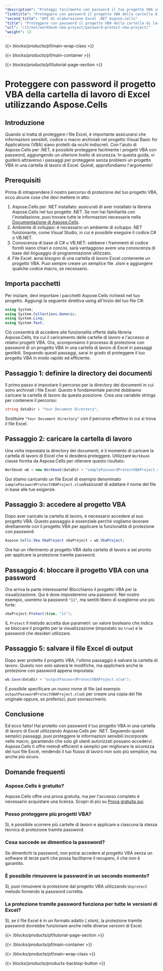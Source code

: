 ```yaml
---
"description": "Proteggi facilmente con password il tuo progetto VBA in Excel utilizzando Aspose.Cells per .NET. Segui questa guida passo passo per una maggiore sicurezza."
"linktitle": "Proteggere con password il progetto VBA della cartella di lavoro di Excel utilizzando Aspose.Cells"
"second_title": "API di elaborazione Excel .NET Aspose.Cells"
"title": "Proteggere con password il progetto VBA della cartella di lavoro di Excel utilizzando Aspose.Cells"
"url": "/it/net/workbook-vba-project/password-protect-vba-project/"
"weight": 13
---
```


{{< blocks/products/pf/main-wrap-class >}}

{{< blocks/products/pf/main-container >}}

{{< blocks/products/pf/tutorial-page-section >}}

# Proteggere con password il progetto VBA della cartella di lavoro di Excel utilizzando Aspose.Cells

## Introduzione
Quando si tratta di proteggere i file Excel, è importante assicurarsi che informazioni sensibili, codice o macro archiviati nel progetto Visual Basic for Applications (VBA) siano protetti da occhi indiscreti. Con l'aiuto di Aspose.Cells per .NET, è possibile proteggere facilmente i progetti VBA con password, aggiungendo un ulteriore livello di sicurezza. In questa guida, vi guiderò attraverso i passaggi per proteggere senza problemi un progetto VBA in una cartella di lavoro di Excel. Quindi, approfondiamo l'argomento!
## Prerequisiti
Prima di intraprendere il nostro percorso di protezione del tuo progetto VBA, ecco alcune cose che devi mettere in atto:
1. Aspose.Cells per .NET installato: assicurati di aver installato la libreria Aspose.Cells nel tuo progetto .NET. Se non hai familiarità con l'installazione, puoi trovare tutte le informazioni necessarie nella [Documentazione di Aspose.Cells](https://reference.aspose.com/cells/net/).
2. Ambiente di sviluppo: è necessario un ambiente di sviluppo .NET funzionante, come Visual Studio, in cui è possibile eseguire il codice C# o VB.NET.
3. Conoscenza di base di C# o VB.NET: sebbene i frammenti di codice forniti siano chiari e concisi, sarà vantaggioso avere una conoscenza di base del linguaggio di programmazione utilizzato.
4. File Excel: avrai bisogno di una cartella di lavoro Excel contenente un progetto VBA. Puoi sempre creare un semplice file .xlsm e aggiungere qualche codice macro, se necessario.
## Importa pacchetti
Per iniziare, devi importare i pacchetti Aspose.Cells richiesti nel tuo progetto. Aggiungi la seguente direttiva using all'inizio del tuo file C#:
```csharp
using System;
using System.Collections.Generic;
using System.Linq;
using System.Text;
```
Ciò consentirà di accedere alle funzionalità offerte dalla libreria Aspose.Cells, tra cui il caricamento delle cartelle di lavoro e l'accesso ai relativi progetti VBA.
Ora, scomponiamo il processo di protezione con password di un progetto VBA in una cartella di lavoro di Excel in passaggi gestibili. Seguendo questi passaggi, sarai in grado di proteggere il tuo progetto VBA in modo rapido ed efficiente.
## Passaggio 1: definire la directory dei documenti
Il primo passo è impostare il percorso per la directory dei documenti in cui sono archiviati i file Excel. Questo è fondamentale perché dobbiamo caricare la cartella di lavoro da questa posizione. Crea una variabile stringa per contenere il percorso:
```csharp
string dataDir = "Your Document Directory";
```
Sostituire `"Your Document Directory"` con il percorso effettivo in cui si trova il file Excel.
## Passaggio 2: caricare la cartella di lavoro
Una volta impostata la directory dei documenti, è il momento di caricare la cartella di lavoro di Excel che si desidera proteggere. Utilizzare `Workbook` classe fornita da Aspose.Cells per ottenere questo risultato:
```csharp
Workbook wb = new Workbook(dataDir + "samplePasswordProtectVBAProject.xlsm");
```
Qui stiamo caricando un file Excel di esempio denominato `samplePasswordProtectVBAProject.xlsm`Assicurati di adattare il nome del file in base alle tue esigenze.
## Passaggio 3: accedere al progetto VBA
Dopo aver caricato la cartella di lavoro, è necessario accedere al suo progetto VBA. Questo passaggio è essenziale perché vogliamo lavorare direttamente con il progetto VBA per applicare la funzionalità di protezione con password:
```csharp
Aspose.Cells.Vba.VbaProject vbaProject = wb.VbaProject;
```
Ora hai un riferimento al progetto VBA dalla cartella di lavoro e sei pronto per applicare la protezione tramite password.
## Passaggio 4: bloccare il progetto VBA con una password
Ora arriva la parte interessante! Blocchiamo il progetto VBA per la visualizzazione. Qui è dove imposteremo una password. Nel nostro esempio, useremo la password `"11"`, ma sentiti libero di sceglierne uno più forte:
```csharp
vbaProject.Protect(true, "11");
```
IL `Protect` Il metodo accetta due parametri: un valore booleano che indica se bloccare il progetto per la visualizzazione (impostato su `true`) e la password che desideri utilizzare.
## Passaggio 5: salvare il file Excel di output
Dopo aver protetto il progetto VBA, l'ultimo passaggio è salvare la cartella di lavoro. Questo non solo salverà le modifiche, ma applicherà anche la protezione con password appena impostata:
```csharp
wb.Save(dataDir + "outputPasswordProtectVBAProject.xlsm");
```
È possibile specificare un nuovo nome di file (ad esempio `outputPasswordProtectVBAProject.xlsm`) per creare una copia del file originale oppure, se preferisci, puoi sovrascriverlo.
## Conclusione
Ed ecco fatto! Hai protetto con password il tuo progetto VBA in una cartella di lavoro di Excel utilizzando Aspose.Cells per .NET. Seguendo questi semplici passaggi, puoi proteggere le informazioni sensibili incorporate nelle macro, garantendo che solo gli utenti autorizzati possano accedervi. Aspose.Cells ti offre metodi efficienti e semplici per migliorare la sicurezza dei tuoi file Excel, rendendo il tuo flusso di lavoro non solo più semplice, ma anche più sicuro.
## Domande frequenti
### Aspose.Cells è gratuito?
Aspose.Cells offre una prova gratuita, ma per l'accesso completo è necessario acquistare una licenza. Scopri di più su [Prova gratuita qui](https://releases.aspose.com/).
### Posso proteggere più progetti VBA?
Sì, è possibile scorrere più cartelle di lavoro e applicare a ciascuna la stessa tecnica di protezione tramite password.
### Cosa succede se dimentico la password?
Se dimentichi la password, non potrai accedere al progetto VBA senza un software di terze parti che possa facilitarne il recupero, il che non è garantito.
### È possibile rimuovere la password in un secondo momento?
Sì, puoi rimuovere la protezione dal progetto VBA utilizzando `Unprotect` metodo fornendo la password corretta.
### La protezione tramite password funziona per tutte le versioni di Excel?
Sì, se il file Excel è in un formato adatto (.xlsm), la protezione tramite password dovrebbe funzionare anche nelle diverse versioni di Excel.


{{< /blocks/products/pf/tutorial-page-section >}}

{{< /blocks/products/pf/main-container >}}

{{< /blocks/products/pf/main-wrap-class >}}

{{< blocks/products/products-backtop-button >}}